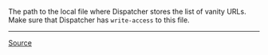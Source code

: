 The path to the local file where Dispatcher stores the list of vanity URLs. Make sure that Dispatcher has `write-access` to this file.

---

[Source](https://experienceleague.adobe.com/docs/experience-manager-dispatcher/using/configuring/dispatcher-configuration.html?lang=en#enabling-access-to-vanity-urls-vanity-urls)
